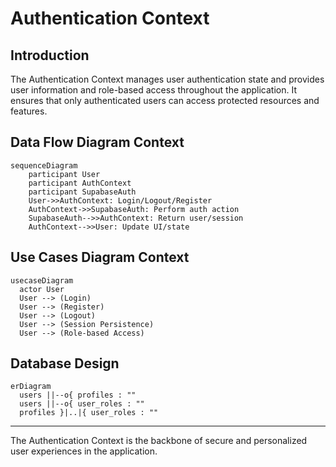 # Authentication Context

## Introduction
The Authentication Context manages user authentication state and provides user information and role-based access throughout the application. It ensures that only authenticated users can access protected resources and features.

## Data Flow Diagram Context
```mermaid
sequenceDiagram
    participant User
    participant AuthContext
    participant SupabaseAuth
    User->>AuthContext: Login/Logout/Register
    AuthContext->>SupabaseAuth: Perform auth action
    SupabaseAuth-->>AuthContext: Return user/session
    AuthContext-->>User: Update UI/state
```

## Use Cases Diagram Context
```mermaid
usecaseDiagram
  actor User
  User --> (Login)
  User --> (Register)
  User --> (Logout)
  User --> (Session Persistence)
  User --> (Role-based Access)
```

## Database Design
```mermaid
erDiagram
  users ||--o{ profiles : ""
  users ||--o{ user_roles : ""
  profiles }|..|{ user_roles : ""
```

---
The Authentication Context is the backbone of secure and personalized user experiences in the application. 